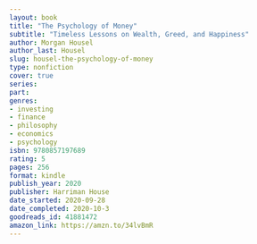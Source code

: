 ```yaml
---
layout: book
title: "The Psychology of Money"
subtitle: "Timeless Lessons on Wealth, Greed, and Happiness"
author: Morgan Housel
author_last: Housel
slug: housel-the-psychology-of-money
type: nonfiction
cover: true
series: 
part: 
genres:
- investing
- finance
- philosophy
- economics
- psychology
isbn: 9780857197689
rating: 5
pages: 256
format: kindle
publish_year: 2020
publisher: Harriman House
date_started: 2020-09-28
date_completed: 2020-10-3
goodreads_id: 41881472
amazon_link: https://amzn.to/34lvBmR
---
```

